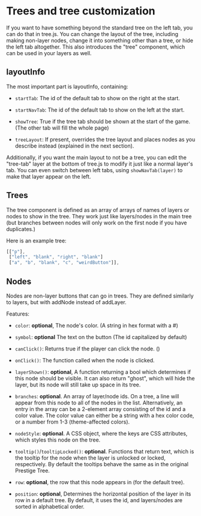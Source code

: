 # Trees and tree customization

If you want to have something beyond the standard tree on the left tab, you can do that in tree.js. You can change the layout
of the tree, including making non-layer nodes, change it into something other than a tree, or hide the left tab altogether.
This also introduces the "tree" component, which can be used in your layers as well.

## layoutInfo
The most important part is layoutInfo, containing:
- `startTab`: The id of the default tab to show on the right at the start.
- `startNavTab`: The id of the default tab to show on the left at the start.

- `showTree`: True if the tree tab should be shown at the start of the game. (The other tab will fill the whole page)
- `treeLayout`: If present, overrides the tree layout and places nodes as you describe instead (explained in the next section).

Additionally, if you want the main layout to not be a tree, you can edit the "tree-tab" layer at the bottom of tree.js to modify it just like a normal layer's tab. You can even switch between left tabs, using `showNavTab(layer)` to make that layer appear on the left.

## Trees

The tree component is defined as an array of arrays of names of layers or nodes to show in the tree. They work just like layers/nodes in the main tree (but branches between nodes will only work on the first node if you have duplicates.)

Here is an example tree:
```js
[["p"],
 ["left", "blank", "right", "blank"]
 ["a", "b", "blank", "c", "weirdButton"]],
```

## Nodes

Nodes are non-layer buttons that can go in trees. They are defined similarly to layers, but with addNode instead of addLayer.

Features:

- `color`: **optional**, The node's color. (A string in hex format with a #)

- `symbol`: **optional** The text on the button (The id capitalized by default)

- `canClick()`: Returns true if the player can click the node. ()

- `onClick()`: The function called when the node is clicked.

- `layerShown()`: **optional**, A function returning a bool which determines if this node should be visible. It can also return "ghost", which will hide the layer, but its node will still take up space in its tree.

- `branches`: **optional**. An array of layer/node ids. On a tree, a line will appear from this node to all of the nodes in the list. Alternatively, an entry in the array can be a 2-element array consisting of the id and a color value. The color value can either be a string with a hex color code, or a number from 1-3 (theme-affected colors).

- `nodeStyle`: **optional**. A CSS object, where the keys are CSS attributes, which styles this node on the tree.

- `tooltip()`/`tooltipLocked()`: **optional**. Functions that return text, which is the tooltip for the node when the layer is unlocked or locked, respectively. By default the tooltips behave the same as in the original Prestige Tree.

- `row`: **optional**, the row that this node appears in (for the default tree).

- `position`: **optional**, Determines the horizontal position of the layer in its row in a default tree. By default, it uses the id,
and layers/nodes are sorted in alphabetical order.

